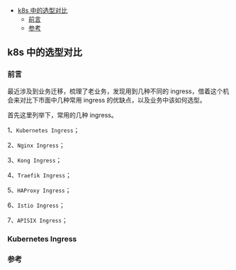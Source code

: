 <!-- START doctoc generated TOC please keep comment here to allow auto update -->
<!-- DON'T EDIT THIS SECTION, INSTEAD RE-RUN doctoc TO UPDATE -->

- [k8s 中的选型对比](#k8s-%E4%B8%AD%E7%9A%84%E9%80%89%E5%9E%8B%E5%AF%B9%E6%AF%94)
  - [前言](#%E5%89%8D%E8%A8%80)
  - [参考](#%E5%8F%82%E8%80%83)

<!-- END doctoc generated TOC please keep comment here to allow auto update -->

## k8s 中的选型对比

### 前言

最近涉及到业务迁移，梳理了老业务，发现用到几种不同的 ingress，借着这个机会来对比下市面中几种常用 ingress 的优缺点，以及业务中该如何选型。   

首先这里列举下，常用的几种 ingress。   

1、`Kubernetes Ingress`；  

2、`Nginx Ingress`；  

3、`Kong Ingress`；  

4、`Traefik Ingress`；  

5、`HAProxy Ingress`；  

6、`Istio Ingress`；  

7、`APISIX Ingress`；  

### Kubernetes Ingress





### 参考
